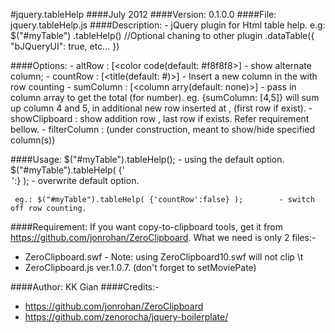 #jquery.tableHelp
####July 2012
####Version: 0.1.0.0
####File: jquery.tableHelp.js
####Description: 
	- jQuery plugin for Html table help.
		e.g: 
		$("#myTable") 
			.tableHelp()
			//Optional chaning to other plugin
			.dataTable({
				"bJQueryUI": true, etc...
			})

####Options: 
	- altRow 		: [<color code(default: #f8f8f8>]	- show alternate column; 
	- countRow		: [<title(default: #)>]				- Insert a new column in the <table> with row counting
	- sumColumn		: [<column arry(default: none)>]		- pass in column array to get the total (for number).
		eg. {sumColumn: [4,5]} will sum up column 4 and 5, in additional new row inserted at <tfoot>, (first row if exist).
	- showClipboard	: show addition row <tfoot>, last row if exists. Refer requirement bellow.
	- filterColumn	: (under construction, meant to show/hide specified column(s))

####Usage:
	 $("#myTable").tableHelp();							- using the default option.
	 $("#myTable").tableHelp( {'<option>':<value>} );	- overwrite default option.
	 
	 eg.: $("#myTable").tableHelp( {'countRow':false} );		- switch off row counting.

####Requirement:
	If you want copy-to-clipboard tools, get it from https://github.com/jonrohan/ZeroClipboard.
	What we need is only 2 files:-

- ZeroClipboard.swf - Note: using ZeroClipboard10.swf will not clip \t 
- ZeroClipboard.js ver.1.0.7. (don't forget to setMoviePate)
	
####Author: KK Gian
####Credits:-
- https://github.com/jonrohan/ZeroClipboard
- https://github.com/zenorocha/jquery-boilerplate/
